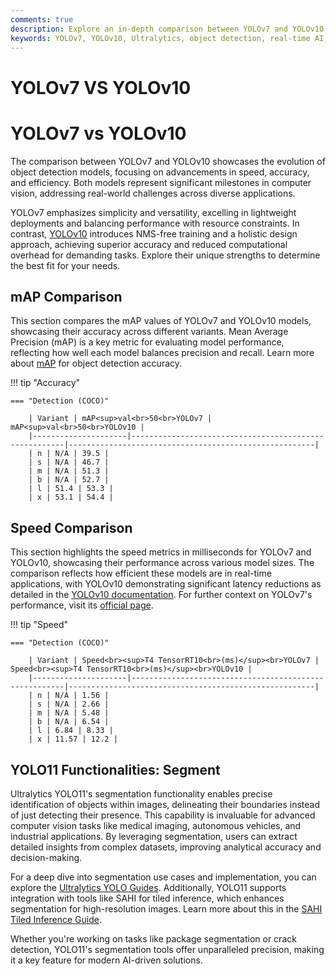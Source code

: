 ```yaml
---
comments: true
description: Explore an in-depth comparison between YOLOv7 and YOLOv10, highlighting advancements in real-time object detection, efficiency, and accuracy. Discover how these innovative models from Ultralytics are shaping the future of computer vision and edge AI applications.
keywords: YOLOv7, YOLOv10, Ultralytics, object detection, real-time AI, computer vision, edge AI, model comparison, AI advancements
---
```


# YOLOv7 VS YOLOv10

# YOLOv7 vs YOLOv10

The comparison between YOLOv7 and YOLOv10 showcases the evolution of object detection models, focusing on advancements in speed, accuracy, and efficiency. Both models represent significant milestones in computer vision, addressing real-world challenges across diverse applications.

YOLOv7 emphasizes simplicity and versatility, excelling in lightweight deployments and balancing performance with resource constraints. In contrast, [YOLOv10](https://docs.ultralytics.com/models/yolov10/) introduces NMS-free training and a holistic design approach, achieving superior accuracy and reduced computational overhead for demanding tasks. Explore their unique strengths to determine the best fit for your needs.

## mAP Comparison

This section compares the mAP values of YOLOv7 and YOLOv10 models, showcasing their accuracy across different variants. Mean Average Precision (mAP) is a key metric for evaluating model performance, reflecting how well each model balances precision and recall. Learn more about [mAP](https://www.ultralytics.com/glossary/mean-average-precision-map) for object detection accuracy.

!!! tip "Accuracy"

    === "Detection (COCO)"

    	| Variant | mAP<sup>val<br>50<br>YOLOv7 | mAP<sup>val<br>50<br>YOLOv10 |
    	|---------------------|-------------------------------------------------------|-------------------------------------------------------|
    	| n | N/A | 39.5 |
    	| s | N/A | 46.7 |
    	| m | N/A | 51.3 |
    	| b | N/A | 52.7 |
    	| l | 51.4 | 53.3 |
    	| x | 53.1 | 54.4 |

## Speed Comparison

This section highlights the speed metrics in milliseconds for YOLOv7 and YOLOv10, showcasing their performance across various model sizes. The comparison reflects how efficient these models are in real-time applications, with YOLOv10 demonstrating significant latency reductions as detailed in the [YOLOv10 documentation](https://docs.ultralytics.com/models/yolov10/). For further context on YOLOv7's performance, visit its [official page](https://docs.ultralytics.com/models/yolov7/).

!!! tip "Speed"

    === "Detection (COCO)"

    	| Variant | Speed<br><sup>T4 TensorRT10<br>(ms)</sup><br>YOLOv7 | Speed<br><sup>T4 TensorRT10<br>(ms)</sup><br>YOLOv10 |
    	|---------------------|-------------------------------------------------------|-------------------------------------------------------|
    	| n | N/A | 1.56 |
    	| s | N/A | 2.66 |
    	| m | N/A | 5.48 |
    	| b | N/A | 6.54 |
    	| l | 6.84 | 8.33 |
    	| x | 11.57 | 12.2 |

## YOLO11 Functionalities: Segment

Ultralytics YOLO11's segmentation functionality enables precise identification of objects within images, delineating their boundaries instead of just detecting their presence. This capability is invaluable for advanced computer vision tasks like medical imaging, autonomous vehicles, and industrial applications. By leveraging segmentation, users can extract detailed insights from complex datasets, improving analytical accuracy and decision-making.

For a deep dive into segmentation use cases and implementation, you can explore the [Ultralytics YOLO Guides](https://docs.ultralytics.com/guides/). Additionally, YOLO11 supports integration with tools like SAHI for tiled inference, which enhances segmentation for high-resolution images. Learn more about this in the [SAHI Tiled Inference Guide](https://docs.ultralytics.com/guides/sahi-tiled-inference/).

Whether you're working on tasks like package segmentation or crack detection, YOLO11's segmentation tools offer unparalleled precision, making it a key feature for modern AI-driven solutions.
